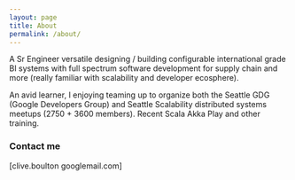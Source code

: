 ```yaml
---
layout: page
title: About
permalink: /about/
---
```


A Sr Engineer versatile designing / building configurable international grade BI systems with full spectrum software development for supply chain and more (really familiar with scalability and developer ecosphere). 

An avid learner, I enjoying teaming up to organize both the Seattle GDG (Google Developers Group) and Seattle Scalability distributed systems meetups (2750 + 3600 members). Recent Scala Akka Play and other training.

### Contact me

[clive.boulton googlemail.com]

